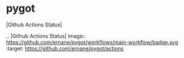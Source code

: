 # pygot

|Github Actions Status|

.. |Github Actions Status| image:: <https://github.com/ernane/pygot/workflows/main-workflow/badge.svg>
   :target: <https://github.com/ernane/pygot/actions>

